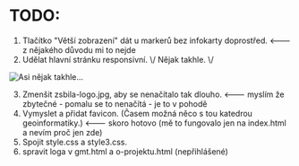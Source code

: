 # TODO:

1. Tlačítko "Větší zobrazení" dát u markerů bez infokarty doprostřed. <--- z nějakého důvodu mi to nejde
2. Udělat hlavní stránku responsivní. \\/ Nějak takhle. \\/

![Asi nějak takhle...](https://i.imgur.com/MZHFXku.png)

3. Zmenšit zsbila-logo.jpg, aby se nenačítalo tak dlouho.  <--- myslím že zbytečné - pomalu se to nenačítá - je to v pohodě
4. Vymyslet a přidat favicon. (Časem možná něco s tou katedrou geoinformatiky.) <--- skoro hotovo (mě to fungovalo jen na index.html a nevím proč jen zde)
5. Spojit style.css a style3.css.
6. spravit loga v gmt.html a o-projektu.html (nepřihlášené)





